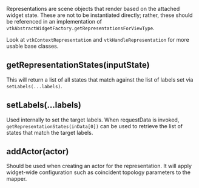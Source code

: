 Representations are scene objects that render based on the attached widget
state. These are not to be instantiated directly; rather, these should be
referenced in an implementation of
`vtkAbstractWidgetFactory.getRepresentationsForViewType`.


Look at `vtkContextRepresentation` and `vtkHandleRepresentation` for more usable
base classes.

## getRepresentationStates(inputState)

This will return a list of all states that match against the list of labels set
via `setLabels(...labels)`.

## setLabels(...labels)

Used internally to set the target labels. When requestData is invoked,
`getRepresentationStates(inData[0])` can be used to retrieve the list of states
that match the target labels.

## addActor(actor)

Should be used when creating an actor for the representation. It will apply widget-wide configuration such as coincident topology parameters to the mapper.

